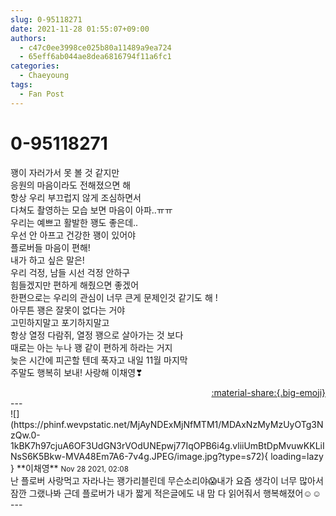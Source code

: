 ```yaml
---
slug: 0-95118271
date: 2021-11-28 01:55:07+09:00
authors:
  - c47c0ee3998ce025b80a11489a9ea724
  - 65eff6ab044ae8dea6816794f11a6fc1
categories:
  - Chaeyoung
tags:
  - Fan Post
---
```


# 0-95118271

<div class="post-container" markdown="1">
<div class="content-container md-sidebar__scrollwrap" markdown="1">

꽹이 자러가서 못 볼 것 같지만<br>응원의 마음이라도 전해졌으면 해<br>항상 우리 부끄럽지 않게 조심하면서 <br>다쳐도 촬영하는 모습 보면 마음이 아파..ㅠㅠ<br>우리는 예쁘고 활발한 꽹도 좋은데..<br>우선 안 아프고 건강한 꽹이 있어야<br>플로버들 마음이 편해!<br>내가 하고 싶은 말은!<br>우리 걱정, 남들 시선 걱정 안하구 <br>힘들겠지만 편하게 해줬으면 좋겠어<br>한편으로는 우리의 관심이 너무 큰게 문제인것 같기도 해 !<br>아무튼 꽹은 잘못이 없다는 거야<br>고민하지말고 포기하지말고<br>항상 열정 다람쥐, 열정 꽹으로 살아가는 것 보다<br>때로는 아는 누나 꽹 같이 편하게 하라는 거지<br>늦은 시간에 피곤할 텐데 푹자고 내일 11월 마지막<br>주말도 행복히 보내! 사랑해 이채영❣

</div>
</div>

<div style="text-align: right;" markdown="1">
<a href="https://weverse.io/fromis9/fanpost/0-95118271" style="text-align: right;">:material-share:{.big-emoji}</a>
</div>
---

<div class="comments-container md-sidebar__scrollwrap" markdown="1">
<div class="comment" markdown="1">
<div class='id-container' markdown="1">
![](https://phinf.wevpstatic.net/MjAyNDExMjNfMTM1/MDAxNzMyMzUyOTg3NzQw.0-1kBK7h97cjuA6OF3UdGN3rVOdUNEpwj77IqOPB6i4g.vliiUmBtDpMvuwKKLiINsS6K5Bkw-MVA48Em7A6-7v4g.JPEG/image.jpg?type=s72){ loading=lazy }
**<span class="artist">이채영</span>** <small>Nov 28 2021, 02:08</small><br>
</div>
<div class='comment-body' markdown="1">
난 플로버 사랑먹고 자라나는 꽹가리블린데 무슨소리야😱내가 요즘 생각이 너무 많아서 잠깐 그랬나봐 근데 플로버가 내가 짧게 적은글에도 내 맘 다 읽어줘서 행복해졌어☺️☺️
</div>
</div>
</div>
---
